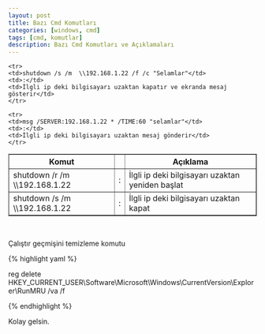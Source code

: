 ```yaml
---
layout: post
title: Bazı Cmd Komutları
categories: [windows, cmd]
tags: [cmd, komutlar]
description: Bazı Cmd Komutları ve Açıklamaları
---
```



<table border='1'>
	<tr>
	<th>Komut</th>
	<th></th>
	<th>Açıklama</th>
	</tr>
	<tr>
	<td>shutdown /r /m \\192.168.1.22</td>
	<td>:</td>
	<td>İlgli ip deki bilgisayarı uzaktan yeniden başlat</td>
	</tr>
	<tr>
	<td>shutdown /s /m \\192.168.1.22</td>
	<td>:</td>
	<td>İlgli ip deki bilgisayarı uzaktan kapat</td>
	</tr>

	<tr>
	<td>shutdown /s /m  \\192.168.1.22 /f /c "Selamlar"</td>
	<td>:</td>
	<td>İlgli ip deki bilgisayarı uzaktan kapatır ve ekranda mesaj gösterir</td>
	</tr>

	<tr>
	<td>msg /SERVER:192.168.1.22 * /TIME:60 "selamlar"</td>
	<td>:</td>
	<td>İlgli ip deki bilgisayarı uzaktan mesaj gönderir</td>
	</tr>
</table>


<br>

Çalıştır geçmişini temizleme komutu

{% highlight yaml %}

   reg delete HKEY_CURRENT_USER\Software\Microsoft\Windows\CurrentVersion\Explorer\RunMRU /va /f

{% endhighlight %}


Kolay gelsin.

